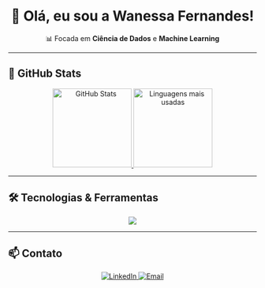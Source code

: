 <h1 align="center">👋 Olá, eu sou a Wanessa Fernandes!</h1>

<p align="center">
  📊 Focada em <strong>Ciência de Dados</strong> e <strong>Machine Learning</strong>
</p>

---

## 🚀 GitHub Stats  

<div align="center">
  <a href="https://github.com/wanessasfernandes">
    <img height="160em" src="https://github-readme-stats.vercel.app/api?username=wanessasfernandes&show_icons=true&title_color=FFFFFF&text_color=FFFFFF&icon_color=FFFFFF&bg_color=0D1017&hide_border=true" alt="GitHub Stats">
    <img height="160em" src="https://github-readme-stats.vercel.app/api/top-langs/?username=wanessasfernandes&layout=compact&show_icons=true&title_color=FFFFFF&text_color=FFFFFF&icon_color=FFFFFF&bg_color=0D1017&hide_border=true" alt="Linguagens mais usadas">
  </a>
</div>

---

## 🛠️ Tecnologias & Ferramentas  

<p align="center">
  <img src="https://skillicons.dev/icons?i=python,javascript,html,css,react,git,github,vscode" />
</p>

---

## 📫 Contato  

<p align="center">
  <a href="https://www.linkedin.com/in/wanessa-fernandes-04600b258">
    <img src="https://img.shields.io/badge/LinkedIn-Wanessa%20Fernandes-0077B5?style=for-the-badge&logo=linkedin" alt="LinkedIn">
  </a>
  <a href="mailto:wanessadesouzafernandesvr@gmail.com">
    <img src="https://img.shields.io/badge/Email-wanessadesouzafernandesvr%40gmail.com-D14836?style=for-the-badge&logo=gmail" alt="Email">
  </a>
</p>
